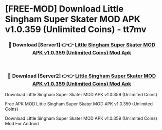 # [FREE-MOD] Download Little Singham Super Skater MOD APK v1.0.359 (Unlimited Coins) - tt7mv


<div align="center">
<h3>🔴 Download [Server1] 👉👉 <a href="https://apk-comot.site?title=Little_Singham_Super_Skater_MOD_APK_v1.0.359_(Unlimited_Coins)">Little Singham Super Skater MOD APK v1.0.359 (Unlimited Coins) Mod Apk</a></h3><br>

<h3>🔴 Download [Server2] 👉👉 <a href="https://apk-comot.site?title=Little_Singham_Super_Skater_MOD_APK_v1.0.359_(Unlimited_Coins)">Little Singham Super Skater MOD APK v1.0.359 (Unlimited Coins) Mod Apk</a></h3>
</div>



Download Little Singham Super Skater MOD APK v1.0.359 (Unlimited Coins) 

Free APK MOD Little Singham Super Skater MOD APK v1.0.359 (Unlimited Coins) 

Download Little Singham Super Skater MOD APK v1.0.359 (Unlimited Coins) Mod For Android
